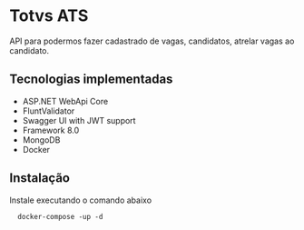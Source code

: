 
# Totvs ATS

API para podermos fazer cadastrado de vagas, candidatos, atrelar vagas ao candidato.



## Tecnologias implementadas

- ASP.NET WebApi Core 
- FluntValidator
- Swagger UI with JWT support
- Framework 8.0
- MongoDB
- Docker

## Instalação

Instale executando o comando abaixo

```
  docker-compose -up -d 
```
    
